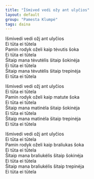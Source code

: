 ```yaml
---
title: "Ǐšmived vedi ožy ant ulyčios"
layout: default
group: "Pamesta Klumpė"
tags: daina
---
```

Išmivedi vedi ožį ant ulyčios  
Ei tūta ei tūtela  
Pamin rodyk oželi kaip tėvutis šoka  
Ei tūta ei tūtela  
Šitaip mana tėvutėlis šitaip šokinėja  
Ei tūta ei tūtela  
Šitaip mana tėvutėlis šitaip trepinėja  
Ei tūta ei tūtela  

Išmivedi vedi ožį ant ulyčios  
Ei tūta ei tūtela  
Pamin rodyk oželi kaip matute šoka  
Ei tūta ei tūtela  
Šitaip mana matinėla šitaip šokinėja  
Ei tūta ei tūtela  
Šitaip mana matinėla šitaip trepinėja  
Ei tūta ei tūtela  

Išmivedi vedi ožį ant ulyčios  
Ei tūta ei tūtela  
Pamin rodyk oželi kaip braliukas šoka  
Ei tūta ei tūtela  
Šitaip mana braliukėlis šitaip šokinėja  
Ei tūta ei tūtela  
Šitaip mana braliukėlis šitaip trepinėja  
Ei tūta ei tūtela  
